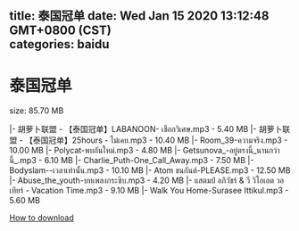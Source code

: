 
title: 泰国冠单
date: Wed Jan 15 2020 13:12:48 GMT+0800 (CST)    
categories: baidu
---

# 泰国冠单
size: 85.70 MB
 
 
|- 胡萝卜联盟 - 【泰国冠单】LABANOON- เชือกวิเศษ.mp3 - 5.40 MB
|- 胡萝卜联盟 - 【泰国冠单】25hours - ไม่เคย.mp3 - 10.40 MB
|- Room_39-ความจริง.mp3 - 10.00 MB
|- Polycat-พบกันใหม่.mp3 - 4.80 MB
|- Getsunova_-อยู่ตรงนี้_นานกว่านี้_.mp3 - 6.10 MB
|- Charlie_Puth-One_Call_Away.mp3 - 7.50 MB
|- Bodyslam--เวลาเท่านั้น.mp3 - 10.10 MB
|- Atom ชนกันต์-PLEASE.mp3 - 12.50 MB
|- Abuse_the_youth-บทเพลงกระซิบ.mp3 - 4.20 MB
|- แสตมป์ อภิวัชร์ & วี วิโอเลต วอเทียร์ - Vacation Time.mp3 - 9.10 MB
|-  Walk You Home-Surasee Ittikul.mp3 - 5.60 MB

[How to download](https://bpcam.bemobtrk.com/go/2ceec3aa-1ca2-46d6-b9ff-aaa5c184517c?jno=360)
